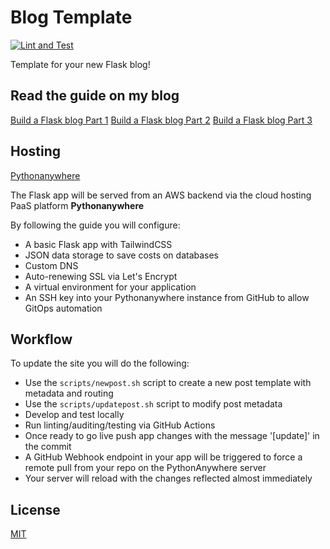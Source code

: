 # Blog Template

[![Lint and Test](https://github.com/sedexdev/blog_template/actions/workflows/test.yml/badge.svg)](https://github.com/sedexdev/blog_template/actions/workflows/test.yml)

Template for your new Flask blog!

## Read the guide on my blog

[Build a Flask blog Part 1](https://www.sedexdev.co.uk/build_a_flask_blog_part_1)
[Build a Flask blog Part 2](https://www.sedexdev.co.uk/build_a_flask_blog_part_2)
[Build a Flask blog Part 3](https://www.sedexdev.co.uk/build_a_flask_blog_part_3)

## Hosting

[Pythonanywhere](https://www.pythonanywhere.com/)

The Flask app will be served from an AWS backend via the cloud hosting PaaS platform <b>Pythonanywhere</b>

By following the guide you will configure:

-   A basic Flask app with TailwindCSS
-   JSON data storage to save costs on databases
-   Custom DNS</br>
-   Auto-renewing SSL via Let's Encrypt</br>
-   A virtual environment for your application</br>
-   An SSH key into your Pythonanywhere instance from GitHub to allow GitOps automation</br>

## Workflow

To update the site you will do the following:

-   Use the <code>scripts/newpost.sh</code> script to create a new post template with metadata and routing</br>
-   Use the <code>scripts/updatepost.sh</code> script to modify post metadata</br>
-   Develop and test locally</br>
-   Run linting/auditing/testing via GitHub Actions</br>
-   Once ready to go live push app changes with the message '[update]' in the commit
-   A GitHub Webhook endpoint in your app will be triggered to force a remote pull from your repo on the PythonAnywhere server
-   Your server will reload with the changes reflected almost immediately

## License

[MIT](https://github.com/sedexdev/sedexdevblog/blob/main/LICENSE)
